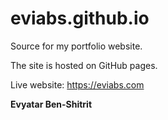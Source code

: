 # eviabs.github.io
Source for my portfolio website.

The site is hosted on GitHub pages.

Live website: https://eviabs.com


**Evyatar Ben-Shitrit**